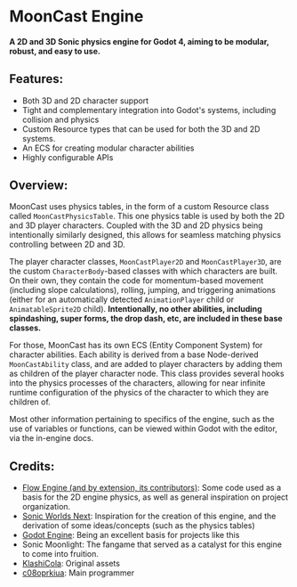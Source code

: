 # MoonCast Engine
#### A 2D and 3D Sonic physics engine for Godot 4, aiming to be modular, robust, and easy to use. 

## Features:
* Both 3D and 2D character support
* Tight and complementary integration into Godot's systems, including collision and physics
* Custom Resource types that can be used for both the 3D and 2D systems.
* An ECS for creating modular character abilities
* Highly configurable APIs

## Overview:

MoonCast uses physics tables, in the form of a custom Resource class called `MoonCastPhysicsTable`. This one physics table is used by both the 2D and 3D player characters. Coupled with the 3D and 2D physics being intentionally similarly designed, this allows for seamless matching physics controlling between 2D and 3D. 

The player character classes, `MoonCastPlayer2D` and `MoonCastPlayer3D`, are the custom `CharacterBody`-based classes with which characters are built. On their own, they contain the code for momentum-based movement (including slope calculations), rolling, jumping, and triggering animations (either for an automatically detected `AnimationPlayer` child or `AnimatableSprite2D` child). **Intentionally, no other abilities, including spindashing, super forms, the drop dash, etc, are included in these base classes.**

For those, MoonCast has its own ECS (Entity Component System) for character abilities. Each ability is derived from a base Node-derived `MoonCastAbility` class, and are added to player characters by adding them as children of the player character node. This class provides several hooks into the physics processes of the characters, allowing for near infinite runtime configuration of the physics of the character to which they are children of. 

Most other information pertaining to specifics of the engine, such as the use of variables or functions, can be viewed within Godot with the editor, via the in-engine docs.

## Credits:
* [Flow Engine (and by extension, its contributors)](https://github.com/coderman64/flow-engine/tree/godot-4): Some code used as a basis for the 2D engine physics, as well as general inspiration on project organization.
* [Sonic Worlds Next](https://github.com/Techokami/SonicWorldsNext): Inspiration for the creation of this engine, and the derivation of some ideas/concepts (such as the physics tables)
* [Godot Engine](https://github.com/godotengine/godot): Being an excellent basis for projects like this 
* Sonic Moonlight: The fangame that served as a catalyst for this engine to come into fruition.
* [KlashiCola](https://github.com/Klashicola): Original assets
* [c08oprkiua](https://github.com/c08oprkiua): Main programmer
